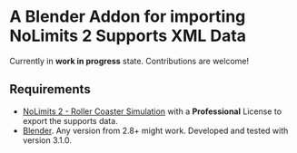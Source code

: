 # A Blender Addon for importing NoLimits 2 Supports XML Data

Currently in **work in progress** state. Contributions are welcome!

## Requirements

- [NoLimits 2 - Roller Coaster Simulation](http://www.nolimitscoaster.com/)
  with a **Professional** License to export the supports data.
- [Blender](https://www.blender.org). Any version from 2.8+ might work.
  Developed and tested with version 3.1.0.


